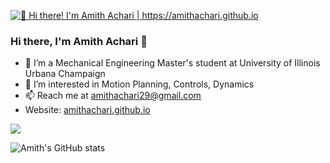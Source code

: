 [<img src="https://github.com/amithachari/amithachari/blob/main/Animation.gif" alt="👋 Hi there! I'm Amith Achari | https://amithachari.github.io" title="👋 Hi there! I'm Amith Achari | https://amithachari.github.io"/>](https://amithachari.github.io/)

### Hi there, I'm Amith Achari 👋
- 🏫 I’m a Mechanical Engineering Master's student at University of Illinois Urbana Champaign
- 👀 I’m interested in Motion Planning, Controls, Dynamics
- 📫 Reach me at amithachari29@gmail.com
- Website: [amithachari.github.io](https://amithachari.github.io)


<a href="https://www.linkedin.com/in/amithachari29/"><img src="https://img.shields.io/badge/LinkedIn-0077B5?style=for-the-badge&logo=linkedin&logoColor=white"></a>

![Amith's GitHub stats](https://github-readme-stats.vercel.app/api?username=amithachari&show_icons=true&theme=radical)
<!--
**amithachari/amithachari** is a ✨ _special_ ✨ repository because its `README.md` (this file) appears on your GitHub profile.
-->
